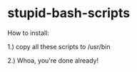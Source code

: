 # stupid-bash-scripts
<p>How to install:</p>
<p>1.) copy all these scripts to /usr/bin</p>
<p>2.) Whoa, you're done already!</p>
